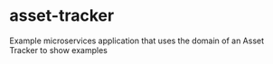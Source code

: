 # asset-tracker
Example microservices application that uses the domain of an Asset Tracker to show examples
